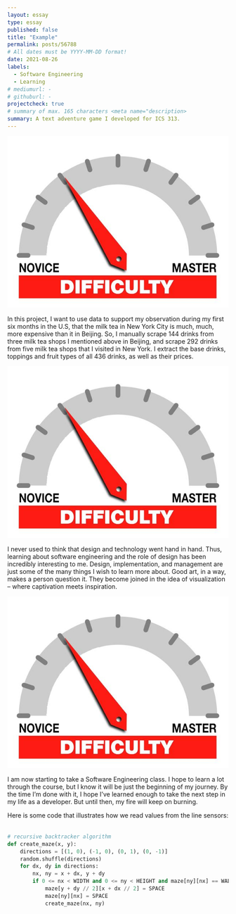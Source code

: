 ```yaml
---
layout: essay
type: essay
published: false
title: "Example"
permalink: posts/56788
# All dates must be YYYY-MM-DD format!
date: 2021-08-26
labels:
  - Software Engineering
  - Learning
# mediumurl: -
# githuburl: -
projectcheck: true
# summary of max. 165 characters <meta name="description>
summary: A text adventure game I developed for ICS 313.
---
```


<img class="ui tiny left circular floated image" src="../images/degree_difficulty.jpg">

In this project, I want to use data to support my observation during my first six months in the U.S, that the milk tea in New York City is much, much, more expensive than it in Beijing. So, I manually scrape 144 drinks from three milk tea shops I mentioned above in Beijing, and scrape 292 drinks from five milk tea shops that I visited in New York. I extract the base drinks, toppings and fruit types of all 436 drinks, as well as their prices.

<img class="ui tiny left circular floated image" src="../images/degree_difficulty.jpg">

I never used to think that design and technology went hand in hand.  Thus, learning about software engineering and the role of design has been incredibly interesting to me. Design, implementation, and management are just some of the many things I wish to learn more about. Good art, in a way, makes a person question it. They become joined in the idea of visualization – where captivation meets inspiration.

<img class="ui tiny left circular floated image" src="../images/degree_difficulty.jpg">

I am now starting to take a Software Engineering class. I hope to learn a lot through the course, but I know it will be just the beginning of my journey. By the time I’m done with it, I hope I’ve learned enough to take the next step in my life as a developer. But until then, my fire will keep on burning.

Here is some code that illustrates how we read values from the line sensors:
```python

# recursive backtracker algorithm
def create_maze(x, y):
    directions = [(1, 0), (-1, 0), (0, 1), (0, -1)]
    random.shuffle(directions)
    for dx, dy in directions:
        nx, ny = x + dx, y + dy
        if 0 <= nx < WIDTH and 0 <= ny < HEIGHT and maze[ny][nx] == WALL:
            maze[y + dy // 2][x + dx // 2] = SPACE
            maze[ny][nx] = SPACE
            create_maze(nx, ny)
```

